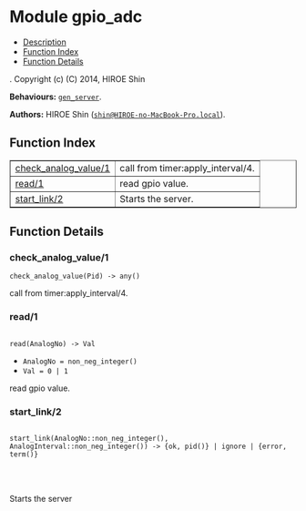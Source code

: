 

# Module gpio_adc #
* [Description](#description)
* [Function Index](#index)
* [Function Details](#functions)


.
Copyright (c) (C) 2014, HIROE Shin

__Behaviours:__ [`gen_server`](gen_server.md).

__Authors:__ HIROE Shin ([`shin@HIROE-no-MacBook-Pro.local`](mailto:shin@HIROE-no-MacBook-Pro.local)).
<a name="index"></a>

## Function Index ##


<table width="100%" border="1" cellspacing="0" cellpadding="2" summary="function index"><tr><td valign="top"><a href="#check_analog_value-1">check_analog_value/1</a></td><td>call from timer:apply_interval/4.</td></tr><tr><td valign="top"><a href="#read-1">read/1</a></td><td>read gpio value.</td></tr><tr><td valign="top"><a href="#start_link-2">start_link/2</a></td><td>
Starts the server.</td></tr></table>


<a name="functions"></a>

## Function Details ##

<a name="check_analog_value-1"></a>

### check_analog_value/1 ###

`check_analog_value(Pid) -> any()`

call from timer:apply_interval/4.
<a name="read-1"></a>

### read/1 ###


<pre><code>
read(AnalogNo) -&gt; Val
</code></pre>

<ul class="definitions"><li><code>AnalogNo = non_neg_integer()</code></li><li><code>Val = 0 | 1</code></li></ul>

read gpio value.
<a name="start_link-2"></a>

### start_link/2 ###


<pre><code>
start_link(AnalogNo::non_neg_integer(), AnalogInterval::non_neg_integer()) -&gt; {ok, pid()} | ignore | {error, term()}
</code></pre>

<br></br>



Starts the server

